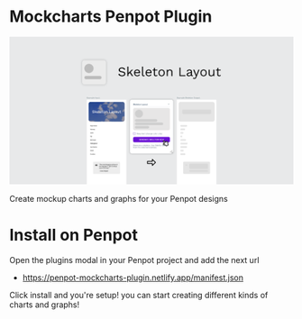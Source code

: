 # Mockcharts Penpot Plugin

![Cover image](public/content/cover.png)

Create mockup charts and graphs for your Penpot designs

# Install on Penpot

Open the plugins modal in your Penpot project and add the next url

- https://penpot-mockcharts-plugin.netlify.app/manifest.json

Click install and you're setup! you can start creating different kinds of charts and graphs!
